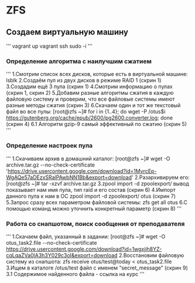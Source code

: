# ZFS
## Создаем виртуальную машину
'''
vagrant up
vagrant ssh
sudo -i
'''
### Определение алгоритма с наилучшим сжатием
'''
1.Смотрим список всех дисков, которые есть в виртуальной машине: lsblk
2.Создаём пул из двух дисков в режиме RAID 1 (скрин 1)
3.Создадим ещё 3 пула (скрин 1)
4.Смотрим информацию о пулах (скрин 1, скрин 2)
5.Добавим разные алгоритмы сжатия в каждую файловую систему и проверим, что все файловые системы имеют разные методы сжатия (скрин 3)
6.Скачаем один и тот же текстовый файл во все пулы: 
[root@zfs ~]# for i in {1..4}; do wget -P /otus$i https://gutenberg.org/cache/epub/2600/pg2600.converter.log; done  (скрин 4)
    6.1 Алгоритм gzip-9 самый эффективный по сжатию (скрин 5)
'''
### Определение настроек пула
'''
1.Скачиваем архив в домашний каталог: 
[root@zfs ~]# wget -O archive.tar.gz --no-check-certificate 'https://drive.usercontent.google.com/download?id=1MvrcEp-WgAQe57aDEzxSRalPAwbNN1Bb&export=download' 
2.Разархивируем его: [root@zfs ~]# tar -xzvf archive.tar.gz
3.zpool import -d zpoolexport/ вывод показывает нам имя пула, тип raid и его состав (скрин 6)
4.Импорт данного пула к нам в ОС zpool import -d zpoolexport/ otus (скрин 7)
5.Запрос сразу всех параметром файловой системы: zfs get all otus
6.C помощью команд можно уточнить конкретный параметр (скрин 8)
'''
### Работа со снапшотом, поиск сообщения от преподавателя
'''
1.Скачаем файл, указанный в задании:
[root@zfs ~]# wget -O otus_task2.file --no-check-certificate https://drive.usercontent.google.com/download?id=1wgxjih8YZ-cqLqaZVa0lA3h3Y029c3oI&export=download
2.Восстановим файловую систему из снапшота:
zfs receive otus/test@today < otus_task2.file
3.Ищем в каталоге /otus/test файл с именем “secret_message” (скрин 9)
 3.1 Содержимое найденного файла - ссылка на курс
'''


